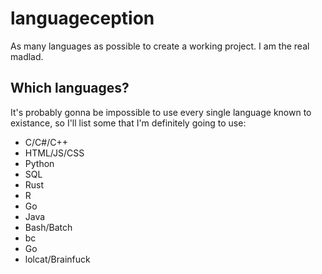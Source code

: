 # languageception
As many languages as possible to create a working project. I am the real madlad.

## Which languages?
It's probably gonna be impossible to use every single language known to existance, so I'll list some that I'm definitely going to use:
* C/C#/C++
* HTML/JS/CSS
* Python
* SQL
* Rust
* R
* Go
* Java
* Bash/Batch
* bc
* Go
* lolcat/Brainfuck
